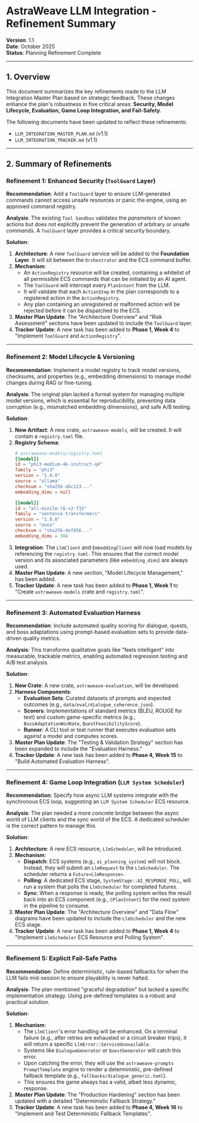 # AstraWeave LLM Integration - Refinement Summary

**Version**: 1.1  
**Date**: October 2025  
**Status**: Planning Refinement Complete

---

## 1. Overview

This document summarizes the key refinements made to the LLM Integration Master Plan based on strategic feedback. These changes enhance the plan's robustness in five critical areas: **Security, Model Lifecycle, Evaluation, Game Loop Integration, and Fail-Safety**.

The following documents have been updated to reflect these refinements:
- `LLM_INTEGRATION_MASTER_PLAN.md` (v1.1)
- `LLM_INTEGRATION_TRACKER.md` (v1.1)

---

## 2. Summary of Refinements

### Refinement 1: Enhanced Security (`ToolGuard` Layer)

**Recommendation**: Add a `ToolGuard` layer to ensure LLM-generated commands cannot access unsafe resources or panic the engine, using an approved command registry.

**Analysis**: The existing `Tool Sandbox` validates the *parameters* of known actions but does not explicitly prevent the generation of arbitrary or unsafe *commands*. A `ToolGuard` layer provides a critical security boundary.

**Solution**:
1.  **Architecture**: A new `ToolGuard` service will be added to the **Foundation Layer**. It will sit between the `Orchestrator` and the ECS command buffer.
2.  **Mechanism**:
    - An `ActionRegistry` resource will be created, containing a whitelist of all permissible ECS commands that can be initiated by an AI agent.
    - The `ToolGuard` will intercept every `PlanIntent` from the LLM.
    - It will validate that each `ActionStep` in the plan corresponds to a registered action in the `ActionRegistry`.
    - Any plan containing an unregistered or malformed action will be rejected before it can be dispatched to the ECS.
3.  **Master Plan Update**: The "Architecture Overview" and "Risk Assessment" sections have been updated to include the `ToolGuard` layer.
4.  **Tracker Update**: A new task has been added to **Phase 1, Week 4** to "Implement `ToolGuard` and `ActionRegistry`".

---

### Refinement 2: Model Lifecycle & Versioning

**Recommendation**: Implement a model registry to track model versions, checksums, and properties (e.g., embedding dimensions) to manage model changes during RAG or fine-tuning.

**Analysis**: The original plan lacked a formal system for managing multiple model versions, which is essential for reproducibility, preventing data corruption (e.g., mismatched embedding dimensions), and safe A/B testing.

**Solution**:
1.  **New Artifact**: A new crate, `astraweave-models`, will be created. It will contain a `registry.toml` file.
2.  **Registry Schema**:
    ```toml
    # astraweave-models/registry.toml
    [[model]]
    id = "phi3-medium-4k-instruct-q4"
    family = "phi3"
    version = "1.0.0"
    source = "ollama"
    checksum = "sha256-abc123..."
    embedding_dims = null
    
    [[model]]
    id = "all-minilm-l6-v2-f32"
    family = "sentence-transformers"
    version = "1.0.0"
    source = "onnx"
    checksum = "sha256-def456..."
    embedding_dims = 384
    ```
3.  **Integration**: The `LlmClient` and `EmbeddingClient` will now load models by referencing the `registry.toml`. This ensures that the correct model version and its associated parameters (like `embedding_dims`) are always used.
4.  **Master Plan Update**: A new section, "Model Lifecycle Management," has been added.
5.  **Tracker Update**: A new task has been added to **Phase 1, Week 1** to "Create `astraweave-models` crate and `registry.toml`".

---

### Refinement 3: Automated Evaluation Harness

**Recommendation**: Include automated quality scoring for dialogue, quests, and boss adaptations using prompt-based evaluation sets to provide data-driven quality metrics.

**Analysis**: This transforms qualitative goals like "feels intelligent" into measurable, trackable metrics, enabling automated regression testing and A/B test analysis.

**Solution**:
1.  **New Crate**: A new crate, `astraweave-evaluation`, will be developed.
2.  **Harness Components**:
    - **Evaluation Sets**: Curated datasets of prompts and expected outcomes (e.g., `data/eval/dialogue_coherence.json`).
    - **Scorers**: Implementations of standard metrics (BLEU, ROUGE for text) and custom game-specific metrics (e.g., `BossAdaptationWinRate`, `QuestFeasibilityScore`).
    - **Runner**: A CLI tool or test runner that executes evaluation sets against a model and computes scores.
3.  **Master Plan Update**: The "Testing & Validation Strategy" section has been expanded to include the "Evaluation Harness."
4.  **Tracker Update**: A new task has been added to **Phase 4, Week 15** to "Build Automated Evaluation Harness".

---

### Refinement 4: Game Loop Integration (`LLM System Scheduler`)

**Recommendation**: Specify how async LLM systems integrate with the synchronous ECS loop, suggesting an `LLM System Scheduler` ECS resource.

**Analysis**: The plan needed a more concrete bridge between the async world of LLM clients and the sync world of the ECS. A dedicated scheduler is the correct pattern to manage this.

**Solution**:
1.  **Architecture**: A new ECS resource, `LlmScheduler`, will be introduced.
2.  **Mechanism**:
    - **Dispatch**: ECS systems (e.g., `ai_planning_system`) will not block. Instead, they will submit an `LlmRequest` to the `LlmScheduler`. The scheduler returns a `Future<LlmResponse>`.
    - **Polling**: A dedicated ECS stage, `SystemStage::AI_RESPONSE_POLL`, will run a system that polls the `LlmScheduler` for completed futures.
    - **Sync**: When a response is ready, the polling system writes the result back into an ECS component (e.g., `CPlanIntent`) for the next system in the pipeline to consume.
3.  **Master Plan Update**: The "Architecture Overview" and "Data Flow" diagrams have been updated to include the `LlmScheduler` and the new ECS stage.
4.  **Tracker Update**: A new task has been added to **Phase 1, Week 4** to "Implement `LlmScheduler` ECS Resource and Polling System".

---

### Refinement 5: Explicit Fail-Safe Paths

**Recommendation**: Define deterministic, rule-based fallbacks for when the LLM fails mid-session to ensure playability is never halted.

**Analysis**: The plan mentioned "graceful degradation" but lacked a specific implementation strategy. Using pre-defined templates is a robust and practical solution.

**Solution**:
1.  **Mechanism**:
    - The `LlmClient`'s error handling will be enhanced. On a terminal failure (e.g., after retries are exhausted or a circuit breaker trips), it will return a specific `LlmError::ServiceUnavailable`.
    - Systems like `DialogueGenerator` or `QuestGenerator` will catch this error.
    - Upon catching the error, they will use the `astraweave-prompts` `PromptTemplate` engine to render a deterministic, pre-defined fallback template (e.g., `fallbacks/dialogue_generic.toml`).
    - This ensures the game always has a valid, albeit less dynamic, response.
2.  **Master Plan Update**: The "Production Hardening" section has been updated with a detailed "Deterministic Fallback Strategy."
3.  **Tracker Update**: A new task has been added to **Phase 4, Week 16** to "Implement and Test Deterministic Fallback Templates".
